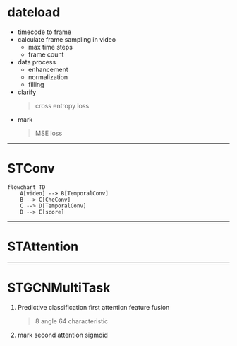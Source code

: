 # dateload
- timecode to frame
- calculate frame sampling in video
     * max time steps
     * frame count
- data process
    * enhancement
    * normalization
    * filling
- clarify
  > cross entropy loss
- mark
  > MSE loss
---

# STConv

```mermaid
flowchart TD
    A[video] --> B[TemporalConv]
    B --> C[CheConv]
    C --> D[TemporalConv]
    D --> E[score]
```


    
---

# STAttention
---

# STGCNMultiTask

1. Predictive classification
   first attention
   feature fusion
   > 8 angle
   > 64 characteristic
3. mark
   second attention
   sigmoid
